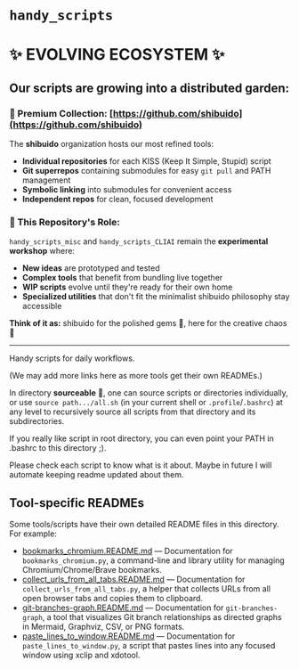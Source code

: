 # `handy_scripts`

# ✨ **EVOLVING ECOSYSTEM** ✨

## **Our scripts are growing into a distributed garden:**

### **🌟 Premium Collection: [https://github.com/shibuido](https://github.com/shibuido)**

The **shibuido** organization hosts our most refined tools:
- **Individual repositories** for each KISS (Keep It Simple, Stupid) script
- **Git superrepos** containing submodules for easy `git pull` and PATH management
- **Symbolic linking** into submodules for convenient access
- **Independent repos** for clean, focused development

### **🔧 This Repository's Role:**

`handy_scripts_misc` and `handy_scripts_CLIAI` remain the **experimental workshop** where:
- **New ideas** are prototyped and tested
- **Complex tools** that benefit from bundling live together
- **WIP scripts** evolve until they're ready for their own home
- **Specialized utilities** that don't fit the minimalist shibuido philosophy stay accessible

**Think of it as:** shibuido for the polished gems 💎, here for the creative chaos 🎨

---

Handy scripts for daily workflows.


(We may add more links here as more tools get their own READMEs.)

In directory **sourceable** 📂, one can source scripts or directories individually, or use `source path.../all.sh` (in your current shell or `.profile`/`.bashrc`) at any level to recursively source all scripts from that directory and its subdirectories.

If you really like script in root directory, you can even point your PATH in .bashrc to this directory ;).

Please check each script to know what is it about.
Maybe in future I will automate keeping readme updated about them.
## Tool-specific READMEs

Some tools/scripts have their own detailed README files in this directory. For example:

* [bookmarks_chromium.README.md](./bookmarks_chromium.README.md) — Documentation for `bookmarks_chromium.py`, a command-line and library utility for managing Chromium/Chrome/Brave bookmarks.
* [collect_urls_from_all_tabs.README.md](./collect_urls_from_all_tabs.README.md) — Documentation for `collect_urls_from_all_tabs.py`, a helper that collects URLs from all open browser tabs and copies them to clipboard.
* [git-branches-graph.README.md](./git-branches-graph.README.md) — Documentation for `git-branches-graph`, a tool that visualizes Git branch relationships as directed graphs in Mermaid, Graphviz, CSV, or PNG formats.
* [paste_lines_to_window.README.md](./paste_lines_to_window.README.md) — Documentation for `paste_lines_to_window.py`, a script that pastes lines into any focused window using xclip and xdotool.
